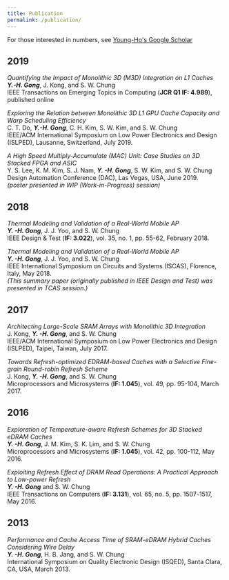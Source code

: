 ```yaml
---
title: Publication
permalink: /publication/
---
```


For those interested in numbers, see [Young-Ho's Google Scholar][googlelink]

[googlelink]: https://scholar.google.com/citations?hl=en&user=j_7MT9kAAAAJ&view_op=list_works&sortby=pubdate


## 2019
_Quantifying the Impact of Monolithic 3D (M3D) Integration on L1 Caches_<br>
**_Y.-H. Gong_**, J. Kong, and S. W. Chung<br>
IEEE Transactions on Emerging Topics in Computing (**JCR Q1 IF: 4.989**), published online

_Exploring the Relation between Monolithic 3D L1 GPU Cache Capacity and Warp Scheduling Efficiency_<br>
C. T. Do, **_Y.-H. Gong_**, C. H. Kim, S. W. Kim, and S. W. Chung<br>
IEEE/ACM International Symposium on Low Power Electronics and Design (ISLPED), Lausanne, Switzerland, July 2019.

_A High Speed Multiply-Accumulate (MAC) Unit: Case Studies on 3D Stacked FPGA and ASIC_<br>
Y. S. Lee, K. M. Kim, S. J. Nam, **_Y. -H. Gong_**, S. W. Kim, and S. W. Chung<br> 
Design Automation Conference (DAC), Las Vegas, USA, June 2019. <br>
_(poster presented in WIP (Work-in-Progress) session)_

## 2018
_Thermal Modeling and Validation of a Real-World Mobile AP_<br>
**_Y. -H. Gong_**, J. J. Yoo, and S. W. Chung<br>
IEEE Design & Test (**IF: 3.022**), vol. 35, no. 1, pp. 55-62, February 2018.

_Thermal Modeling and Validation of a Real-World Mobile AP_<br>
**_Y. -H. Gong_**, J. J. Yoo, and S. W. Chung<br>
IEEE International Symposium on Circuits and Systems (ISCAS), Florence, Italy, May 2018. <br>
_(This summary paper (originally published in IEEE Design and Test) was presented in TCAS session.)_

## 2017
_Architecting Large-Scale SRAM Arrays with Monolithic 3D Integration_<br>
J. Kong, **_Y. -H. Gong_**, and S. W. Chung<br>
IEEE/ACM International Symposium on Low Power Electronics and Design (ISLPED), Taipei, Taiwan, July 2017.

_Towards Refresh-optimized EDRAM-based Caches with a Selective Fine-grain Round-robin Refresh Scheme_<br>
J. Kong, **_Y. -H. Gong_**, and S. W. Chung<br>
Microprocessors and Microsystems (**IF: 1.045**), vol. 49, pp. 95-104, March 2017.

## 2016
_Exploration of Temperature-aware Refresh Schemes for 3D Stacked eDRAM Caches_<br>
**_Y. -H. Gong_**, J. M. Kim, S. K. Lim, and S. W. Chung<br> 
Microprocessors and Microsystems (**IF: 1.045**), vol. 42, pp. 100-112, May 2016.

_Exploiting Refresh Effect of DRAM Read Operations: A Practical Approach to Low-power Refresh_<br>
**_Y. -H. Gong_** and S. W. Chung<br>
IEEE Transactions on Computers (**IF: 3.131**), vol. 65, no. 5, pp. 1507-1517, May 2016.

## 2013
_Performance and Cache Access Time of SRAM-eDRAM Hybrid Caches Considering Wire Delay_<br>
**_Y. -H. Gong_**, H. B. Jang, and S. W. Chung<br>
International Symposium on Quality Electronic Design (ISQED), Santa Clara, CA, USA, March 2013.

